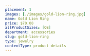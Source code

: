 ```yaml
---
placement: 1
images: [./images/gold-lion-ring.jpg]
name: Gold Lion Ring
price: $70.00
allProductSizes: [OS]
department: accessories
slug: gold-lion-ring
type: jewelry
contentType: product details
---
```

